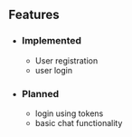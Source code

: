 ## Features

- ### Implemented

  - User registration
  - user login

- ### Planned
  - login using tokens
  - basic chat functionality
